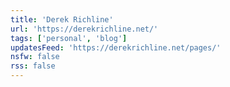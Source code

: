 ```yaml
---
title: 'Derek Richline'
url: 'https://derekrichline.net/'
tags: ['personal', 'blog']
updatesFeed: 'https://derekrichline.net/pages/'
nsfw: false
rss: false
---
```

